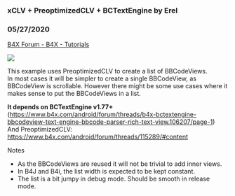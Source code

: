 ###  xCLV + PreoptimizedCLV + BCTextEngine by Erel
### 05/27/2020
[B4X Forum - B4X - Tutorials](https://www.b4x.com/android/forum/threads/118149/)

![](https://www.b4x.com/android/forum/attachments/94609)  
  
This example uses PreoptimizedCLV to create a list of BBCodeViews.  
In most cases it will be simpler to create a single BBCodeView, as BBCodeView is scrollable. However there might be some use cases where it makes sense to put the BBCodeViews in a list.  
  
**It depends on BCTextEngine v1.77+** (<https://www.b4x.com/android/forum/threads/b4x-bctextengine-bbcodeview-text-engine-bbcode-parser-rich-text-view.106207/page-1>)  
And PreoptimizedCLV: <https://www.b4x.com/android/forum/threads/115289/#content>  
  
Notes  
  
- As the BBCodeViews are reused it will not be trivial to add inner views.  
- In B4J and B4i, the list width is expected to be kept constant.  
- The list is a bit jumpy in debug mode. Should be smooth in release mode.